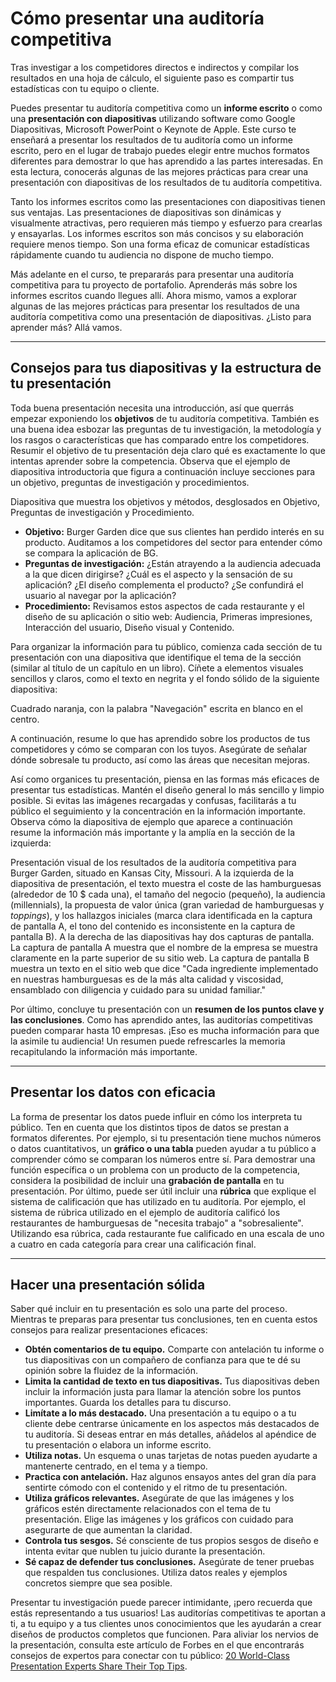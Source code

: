 # Cómo presentar una auditoría competitiva

Tras investigar a los competidores directos e indirectos y compilar los resultados en una hoja de cálculo, el siguiente paso es compartir tus estadísticas con tu equipo o cliente.

Puedes presentar tu auditoría competitiva como un **informe escrito** o como una **presentación con diapositivas** utilizando software como Google Diapositivas, Microsoft PowerPoint o Keynote de Apple. Este curso te enseñará a presentar los resultados de tu auditoría como un informe escrito, pero en el lugar de trabajo puedes elegir entre muchos formatos diferentes para demostrar lo que has aprendido a las partes interesadas. En esta lectura, conocerás algunas de las mejores prácticas para crear una presentación con diapositivas de los resultados de tu auditoría competitiva.

Tanto los informes escritos como las presentaciones con diapositivas tienen sus ventajas. Las presentaciones de diapositivas son dinámicas y visualmente atractivas, pero requieren más tiempo y esfuerzo para crearlas y ensayarlas. Los informes escritos son más concisos y su elaboración requiere menos tiempo. Son una forma eficaz de comunicar estadísticas rápidamente cuando tu audiencia no dispone de mucho tiempo.

Más adelante en el curso, te prepararás para presentar una auditoría competitiva para tu proyecto de portafolio. Aprenderás más sobre los informes escritos cuando llegues allí. Ahora mismo, vamos a explorar algunas de las mejores prácticas para presentar los resultados de una auditoría competitiva como una presentación de diapositivas. ¿Listo para aprender más? Allá vamos.

---

## Consejos para tus diapositivas y la estructura de tu presentación

Toda buena presentación necesita una introducción, así que querrás empezar exponiendo los **objetivos** de tu auditoría competitiva. También es una buena idea esbozar las preguntas de tu investigación, la metodología y los rasgos o características que has comparado entre los competidores. Resumir el objetivo de tu presentación deja claro qué es exactamente lo que intentas aprender sobre la competencia. Observa que el ejemplo de diapositiva introductoria que figura a continuación incluye secciones para un objetivo, preguntas de investigación y procedimientos.

Diapositiva que muestra los objetivos y métodos, desglosados en Objetivo, Preguntas de investigación y Procedimiento.
* **Objetivo:** Burger Garden dice que sus clientes han perdido interés en su producto. Auditamos a los competidores del sector para entender cómo se compara la aplicación de BG.
* **Preguntas de investigación:** ¿Están atrayendo a la audiencia adecuada a la que dicen dirigirse? ¿Cuál es el aspecto y la sensación de su aplicación? ¿El diseño complementa el producto? ¿Se confundirá el usuario al navegar por la aplicación?
* **Procedimiento:** Revisamos estos aspectos de cada restaurante y el diseño de su aplicación o sitio web: Audiencia, Primeras impresiones, Interacción del usuario, Diseño visual y Contenido.

Para organizar la información para tu público, comienza cada sección de tu presentación con una diapositiva que identifique el tema de la sección (similar al título de un capítulo en un libro). Cíñete a elementos visuales sencillos y claros, como el texto en negrita y el fondo sólido de la siguiente diapositiva:

Cuadrado naranja, con la palabra "Navegación" escrita en blanco en el centro.

A continuación, resume lo que has aprendido sobre los productos de tus competidores y cómo se comparan con los tuyos. Asegúrate de señalar dónde sobresale tu producto, así como las áreas que necesitan mejoras.

Así como organices tu presentación, piensa en las formas más eficaces de presentar tus estadísticas. Mantén el diseño general lo más sencillo y limpio posible. Si evitas las imágenes recargadas y confusas, facilitarás a tu público el seguimiento y la concentración en la información importante. Observa cómo la diapositiva de ejemplo que aparece a continuación resume la información más importante y la amplía en la sección de la izquierda:

Presentación visual de los resultados de la auditoría competitiva para Burger Garden, situado en Kansas City, Missouri. A la izquierda de la diapositiva de presentación, el texto muestra el coste de las hamburguesas (alrededor de 10 $ cada una), el tamaño del negocio (pequeño), la audiencia (millennials), la propuesta de valor única (gran variedad de hamburguesas y *toppings*), y los hallazgos iniciales (marca clara identificada en la captura de pantalla A, el tono del contenido es inconsistente en la captura de pantalla B).
A la derecha de las diapositivas hay dos capturas de pantalla. La captura de pantalla A muestra que el nombre de la empresa se muestra claramente en la parte superior de su sitio web. La captura de pantalla B muestra un texto en el sitio web que dice "Cada ingrediente implementado en nuestras hamburguesas es de la más alta calidad y viscosidad, ensamblado con diligencia y cuidado para su unidad familiar."

Por último, concluye tu presentación con un **resumen de los puntos clave y las conclusiones**. Como has aprendido antes, las auditorías competitivas pueden comparar hasta 10 empresas. ¡Eso es mucha información para que la asimile tu audiencia! Un resumen puede refrescarles la memoria recapitulando la información más importante.

---

## Presentar los datos con eficacia

La forma de presentar los datos puede influir en cómo los interpreta tu público. Ten en cuenta que los distintos tipos de datos se prestan a formatos diferentes. Por ejemplo, si tu presentación tiene muchos números o datos cuantitativos, un **gráfico o una tabla** pueden ayudar a tu público a comprender cómo se comparan los números entre sí. Para demostrar una función específica o un problema con un producto de la competencia, considera la posibilidad de incluir una **grabación de pantalla** en tu presentación. Por último, puede ser útil incluir una **rúbrica** que explique el sistema de calificación que has utilizado en tu auditoría. Por ejemplo, el sistema de rúbrica utilizado en el ejemplo de auditoría calificó los restaurantes de hamburguesas de "necesita trabajo" a "sobresaliente". Utilizando esa rúbrica, cada restaurante fue calificado en una escala de uno a cuatro en cada categoría para crear una calificación final.

---

## Hacer una presentación sólida

Saber qué incluir en tu presentación es solo una parte del proceso. Mientras te preparas para presentar tus conclusiones, ten en cuenta estos consejos para realizar presentaciones eficaces:

* **Obtén comentarios de tu equipo.** Comparte con antelación tu informe o tus diapositivas con un compañero de confianza para que te dé su opinión sobre la fluidez de la información.
* **Limita la cantidad de texto en tus diapositivas.** Tus diapositivas deben incluir la información justa para llamar la atención sobre los puntos importantes. Guarda los detalles para tu discurso.
* **Limítate a lo más destacado.** Una presentación a tu equipo o a tu cliente debe centrarse únicamente en los aspectos más destacados de tu auditoría. Si deseas entrar en más detalles, añádelos al apéndice de tu presentación o elabora un informe escrito.
* **Utiliza notas.** Un esquema o unas tarjetas de notas pueden ayudarte a mantenerte centrado, en el tema y a tiempo.
* **Practica con antelación.** Haz algunos ensayos antes del gran día para sentirte cómodo con el contenido y el ritmo de tu presentación.
* **Utiliza gráficos relevantes.** Asegúrate de que las imágenes y los gráficos estén directamente relacionados con el tema de tu presentación. Elige las imágenes y los gráficos con cuidado para asegurarte de que aumentan la claridad.
* **Controla tus sesgos.** Sé consciente de tus propios sesgos de diseño e intenta evitar que nublen tu juicio durante la presentación.
* **Sé capaz de defender tus conclusiones.** Asegúrate de tener pruebas que respalden tus conclusiones. Utiliza datos reales y ejemplos concretos siempre que sea posible.

Presentar tu investigación puede parecer intimidante, ¡pero recuerda que estás representando a tus usuarios! Las auditorías competitivas te aportan a ti, a tu equipo y a tus clientes unos conocimientos que les ayudarán a crear diseños de productos completos que funcionen. Para aliviar los nervios de la presentación, consulta este artículo de Forbes en el que encontrarás consejos de expertos para conectar con tu público: [20 World-Class Presentation Experts Share Their Top Tips](https://www.forbes.com/sites/forbescoachescouncil/2017/04/18/20-world-class-presentation-experts-share-their-top-tips/?sh=461048b61c1b).
